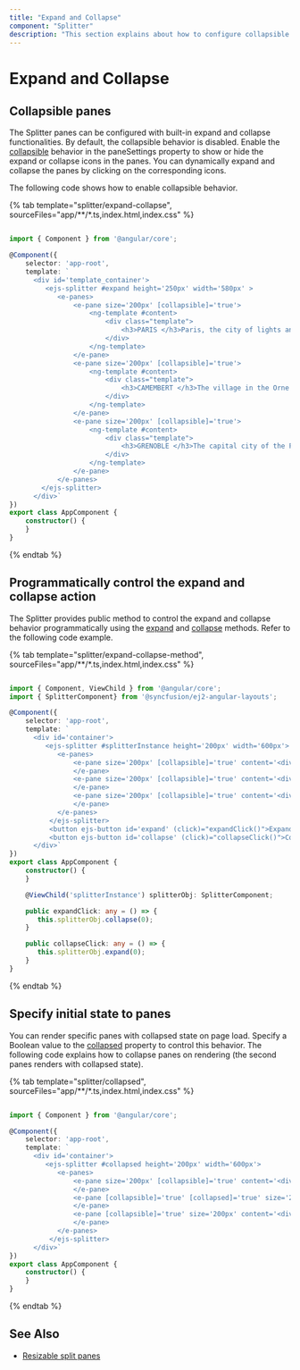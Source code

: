 ```yaml
---
title: "Expand and Collapse"
component: "Splitter"
description: "This section explains about how to configure collapsible splitter panes, which helps to do expand and collapse action dynamically."
---
```


# Expand and Collapse

## Collapsible panes

The Splitter panes can be configured with built-in expand and collapse functionalities. By default, the collapsible behavior is disabled. Enable the [collapsible](../api/splitter/panePropertiesModel/#collapsible) behavior in the paneSettings property to show or hide the expand or collapse icons in the panes. You can dynamically expand and collapse the panes by clicking on the corresponding icons.

The following code shows how to enable collapsible behavior.

{% tab template="splitter/expand-collapse", sourceFiles="app/**/*.ts,index.html,index.css"  %}

```typescript

import { Component } from '@angular/core';

@Component({
    selector: 'app-root',
    template: `
      <div id='template_container'>
         <ejs-splitter #expand height='250px' width='580px' >
            <e-panes>
                <e-pane size='200px' [collapsible]='true'>
                    <ng-template #content>
                        <div class="template">
                            <h3>PARIS </h3>Paris, the city of lights and love - this short guide is full of ideas for how to make the most of the romanticism...
                        </div>
                    </ng-template>
                </e-pane>
                <e-pane size='200px' [collapsible]='true'>
                    <ng-template #content>
                        <div class="template">
                            <h3>CAMEMBERT </h3>The village in the Orne département of Normandy where the famous French cheese is originated from.
                        </div>
                    </ng-template>
                </e-pane>
                <e-pane size='200px' [collapsible]='true'>
                    <ng-template #content>
                        <div class="template">
                            <h3>GRENOBLE </h3>The capital city of the French Alps and a major scientific center surrounded by many ski resorts, host of the Winter Olympics in 1968.
                        </div>
                    </ng-template>
                </e-pane>
            </e-panes>
        </ejs-splitter>
      </div>`
})
export class AppComponent {
    constructor() {
    }
}

```

{% endtab %}

## Programmatically control the expand and collapse action

The Splitter provides public method to control the expand and collapse behavior programmatically using the [expand](../api/splitter/#expand) and [collapse](../api/splitter/#collapse) methods. Refer to the following code example.

{% tab template="splitter/expand-collapse-method", sourceFiles="app/**/*.ts,index.html,index.css"  %}

```typescript

import { Component, ViewChild } from '@angular/core';
import { SplitterComponent} from '@syncfusion/ej2-angular-layouts';

@Component({
    selector: 'app-root',
    template: `
      <div id='container'>
         <ejs-splitter #splitterInstance height='200px' width='600px'>
            <e-panes>
                <e-pane size='200px' [collapsible]='true' content='<div class="content" >Left pane</div>'>
                </e-pane>
                <e-pane size='200px' [collapsible]='true' content='<div class="content">Middle pane</div>'>
                </e-pane>
                <e-pane size='200px' [collapsible]='true' content='<div class="content">Right pane</div>'>
                </e-pane>
            </e-panes>
          </ejs-splitter>
          <button ejs-button id='expand' (click)="expandClick()">Expand</button>
          <button ejs-button id='collapse' (click)="collapseClick()">Collapse</button>
      </div>`
})
export class AppComponent {
    constructor() {
    }

    @ViewChild('splitterInstance') splitterObj: SplitterComponent;

    public expandClick: any = () => {
       this.splitterObj.collapse(0);
    }

    public collapseClick: any = () => {
       this.splitterObj.expand(0);
    }
}

```

{% endtab %}

## Specify initial state to panes

You can render specific panes with collapsed state on page load. Specify a Boolean value to the [collapsed](../api/splitter/#collapsed) property to control this behavior. The following code explains how to collapse panes on rendering (the second panes renders with collapsed state).

{% tab template="splitter/collapsed", sourceFiles="app/**/*.ts,index.html,index.css"  %}

```typescript

import { Component } from '@angular/core';

@Component({
    selector: 'app-root',
    template: `
      <div id='container'>
         <ejs-splitter #collapsed height='200px' width='600px'>
            <e-panes>
                <e-pane size='200px' [collapsible]='true' content='<div class="contents"><h3 class="h3">PARIS </h3>Paris, the city of lights and love - this short guide is full of ideas for how to make the most of the romanticism...</div>'>
                </e-pane>
                <e-pane [collapsible]='true' [collapsed]='true' size='200px' content='<div class="contents"><h3 class="h3">CAMEMBERT </h3>The village in the Orne département of Normandy where the famous French cheese is originated from.</div>'>
                </e-pane>
                <e-pane [collapsible]='true' size='200px' content='<div class="contents"><h3 class="h3">GRENOBLE </h3>The capital city of the French Alps and a major scientific center surrounded by many ski resorts, host of the Winter Olympics in 1968.</div>'>
                </e-pane>
            </e-panes>
          </ejs-splitter>
      </div>`
})
export class AppComponent {
    constructor() {
    }
}

```

{% endtab %}

## See Also

* [Resizable split panes](./resize)